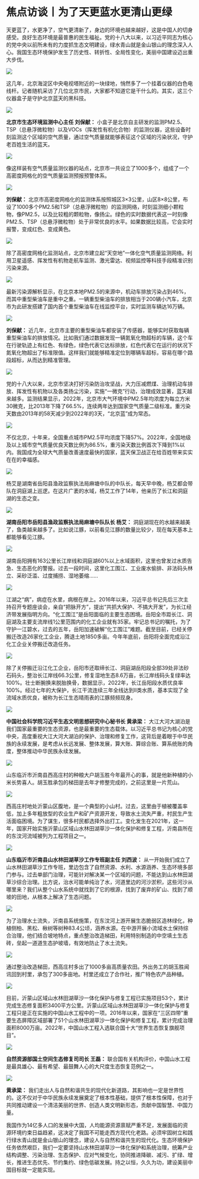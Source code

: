 # 焦点访谈丨为了天更蓝水更清山更绿
天更蓝了，水更净了，空气更清新了，身边的环境也越来越好，这是中国人的切身感受。良好生态环境是最普惠的民生福祉。党的十八大以来，以习近平同志为核心的党中央以前所未有的力度抓生态文明建设，绿水青山就是金山银山的理念深入人心。我国生态环境保护发生了历史性、转折性、全局性变化，美丽中国建设迈出重大步伐。  

![](https://pics2.baidu.com/feed/c995d143ad4bd113bbdb4d288d43db034afb058b.jpeg@f_auto?token=dc0e9ba27f0231308e43088109de1dad)

这几年，北京海淀区中央电视塔附近的一块绿地，悄然多了一个挂着仪器的白色电线杆。记者随机采访了几位北京市民，大家都不知道它是干什么的。其实，这三个仪器盒子是守护北京蓝天的黑科技。

![](https://pics2.baidu.com/feed/2934349b033b5bb551287d61e13faa35b400bcaf.jpeg@f_auto?token=0912d5b40b6891c525ef64836acb7e3c)

**北京市生态环境监测中心主任 刘保献：** 小盒子是北京自主研发的监测PM2.5、TSP（总悬浮微粒物）以及VOCs（挥发性有机化合物）的监测仪器，这些设备时刻监测这个区域的空气质量，通过空气质量就能够表征这个区域的污染状况，守护老百姓生活的蓝天。

![](https://pics1.baidu.com/feed/5882b2b7d0a20cf459a67926aee5343aadaf990a.jpeg@f_auto?token=129c6be3ca24cb1a5344a79b8ebeefe4)

像这样装有空气质量监测仪器的站点，北京市一共设立了1000多个，组成了一个高密度网格化的空气质量监测预报预警体系。

![](https://pics0.baidu.com/feed/32fa828ba61ea8d35d84fd0e40e64f42241f580b.jpeg@f_auto?token=a05fc7b27e2cb407018a18f16dc397b7)

**刘保献：** 北京市高密度网格化的监测体系按照城区3×3公里，山区8×8公里，布设了1000多个PM2.5和TSP（总悬浮微粒物）的监测网络，时刻监测细小颗粒物，像PM2.5，以及比较粗的颗粒物，像扬尘。绿色的实时数据代表这一时刻像PM2.5、TSP（总悬浮微粒物）处于非常优良的水平。如果数据比较高，它会实时报警，变成红色、变成黄色。

![](https://pics6.baidu.com/feed/8ad4b31c8701a18bbf84a1bd49c378042a38feca.jpeg@f_auto?token=e097db2eab0ff31d6df79431cc51becf)

除了高密度网格化监测站点，北京市建立起“天空地”一体化空气质量监测网络。利用卫星遥感、挥发性有机物走航车监测、激光雷达、视频监控等科技手段精准识别污染来源。

![](https://pics0.baidu.com/feed/37d3d539b6003af3f267d7b0e2c6b9501238b67e.jpeg@f_auto?token=0dad0fdf6514c42aab011c7f4dfbecb5)

最新污染源解析显示，在北京本地PM2.5的来源中，机动车排放污染占到46%，而其中重型柴油车是重中之重。一辆重型柴油车的排放相当于200辆小汽车，北京市为此研发搭建了国内首个重型柴油车在线监控平台，实时监测车辆达16万辆。

![](https://pics1.baidu.com/feed/b999a9014c086e069a3549cdd4e404f808d1cb94.jpeg@f_auto?token=ec750a58be80129e6ecbd589492bb1b0)

**刘保献：** 近几年，北京市主要的重型柴油车都安装了传感器，能够实时获取每辆重型柴油车的排放情况。比如我们通过数据发现一辆氮氧化物超标的车辆，这个车在行驶轨迹上有红色、有绿色，绿色代表它达标排放，红色代表它在运行的状况下氮氧化物超出了标准限值。这样我们就能够精准定位到哪辆车超标，容易在哪个路段超标，从而达到精准管理。

![](https://pics6.baidu.com/feed/b58f8c5494eef01f6584cc373612e629be317dad.jpeg@f_auto?token=f2bc20a8acf3e34caf8faa47e9d20cb5)

党的十八大以来，北京市坚决打好污染防治攻坚战，大力压减燃煤、治理机动车排放、挥发性有机物以及各类扬尘污染，实施“一微克”行动，治理成效显著，蓝天越来越多。监测结果显示，2022年，北京市大气环境中PM2.5年均浓度为每立方米30微克，比2013年下降了66.5%，连续两年达到国家空气质量二级标准。重污染天数由2013年的58天减少到2022年的3天，“北京蓝”成为常态。

![](https://pics1.baidu.com/feed/95eef01f3a292df56fe62bbd6bdd236c35a8736e.jpeg@f_auto?token=0bb04959aa715b42111eb98bca0a597a)

不仅北京，十年来，全国重点城市PM2.5平均浓度下降57%。2022年，全国地级及以上城市空气质量优良天数比例为86.5%，重污染天数比例首次下降到1%以内。我国成为全球大气质量改善速度最快的国家，蓝天保卫战正在给百姓带来实实在在的幸福感。

![](https://pics7.baidu.com/feed/f7246b600c3387441d34e77889e3a6f5d62aa03f.jpeg@f_auto?token=1e069a50014e309b44c58ca782935f11)

杨艾是湖南省岳阳县渔政监察执法局麻塘中队的中队长，每天早中晚，杨艾都会带队在洞庭湖上巡逻。在这片广袤的水域，杨艾工作了14年，他亲历了长江和洞庭湖的生态之变。

![](https://pics0.baidu.com/feed/eaf81a4c510fd9f9b137f30ff3c1ab262934a4a9.jpeg@f_auto?token=915e9792fe48fa95d664be0f29296c96)

**湖南岳阳市岳阳县渔政监察执法局麻塘中队队长 杨艾：** 洞庭湖现在的水越来越美了，鱼类越来越多了。比如说江豚，以前看见江豚的数量比较少，现在每天基本上都能够看见江豚。

![](https://pics4.baidu.com/feed/9d82d158ccbf6c81d879e4006ad2ce3931fa4081.jpeg@f_auto?token=15d27b6a66629d4c885c73ae78b4c749)

湖南岳阳拥有163公里长江岸线和洞庭湖60%以上水域面积，这里也曾发过水质告急、生态恶化的警报。过去一段时间，这里化工围江、工业废水偷排、非法码头林立、采砂泛滥、过度捕捞、湿地萎缩……

![](https://pics5.baidu.com/feed/64380cd7912397dd44af9d3a8e6ecdbbd1a28737.jpeg@f_auto?token=672cfa5bba5d0c301a4e0c60b1411731)

江湖之“病”，病症在水里，病根在岸上。2016年以来，习近平总书记先后三次主持召开专题座谈会，亲自“把脉开方”，提出“共抓大保护、不搞大开发”，为长江经济带发展指明方向。“化工围江”是岳阳面临的主要生态困境。岳阳全市距长江、洞庭湖及主要支流岸线1公里范围内的化工企业就有35家。牢记总书记的嘱托，为了守护一江碧水，过去的五年，岳阳加速破解“化工围江”难题。截至目前，已经关停搬迁改造26家化工企业，腾退土地1850多亩。今年年底前，岳阳将全面完成沿江化工企业关停搬迁改造任务。

![](https://pics6.baidu.com/feed/241f95cad1c8a786204d0447b0e5b63171cf5009.jpeg@f_auto?token=411fb1ad7f075a0f6157047de25feeb3)

除了关停搬迁沿江化工企业，岳阳市还取缔长江、洞庭湖岳阳段全部39处非法砂石码头，整治长江岸线66.3公里，修复湿地生态8.6万亩，长江岸线码头复绿率达100%。壮士断腕换来脱胎换骨，数据显示，2022年，长江岳阳段水质优良率100%。经过七年的大保护，长江干流连续三年全线达到Ⅱ类水质，基本实现了全流域水质优良，被称为长江生态晴雨表的江豚频频现身。

![](https://pics4.baidu.com/feed/359b033b5bb5c9ea6553a6a50dd5c90c38f3b3c9.jpeg@f_auto?token=88d3d2eb677a8fa7709f00f2e197da0a)

**中国社会科学院习近平生态文明思想研究中心秘书长 黄承梁：** 大江大河大湖泊是我们国家最重要的生态资源，也是最重要的生态载体。以习近平总书记为核心的党中央，高度重视大江大河大湖泊的保护、治理和修复工作，这背后是着眼于中华民族的永续发展，是考虑从长远发展、整体发展，算大账、算综合账、算系统账的角度，整体推动中华民族永续发展。

![](https://pics5.baidu.com/feed/0ff41bd5ad6eddc44fc4e2e1ee37c9f153663385.jpeg@f_auto?token=cf930c3815f387e08f5114f6495d6ee2)

山东临沂市沂南县西高庄村的种粮大户胡玉胜今年最开心的事，就是他新种植的小米长势喜人。胡玉胜承包的梯田是去年才修整完成的，之前这里是一片荒山。

![](https://pics1.baidu.com/feed/dc54564e9258d109ca64496409b4b3b36e814d5e.jpeg@f_auto?token=8b84ab7aec781c60779cbe3a727f61a3)

西高庄村地处沂蒙山区腹地，是一个典型的小山村。过去，这里由于植被覆盖率低，加上多年粗放型的农业生产和矿产资源开发，导致水土流失严重，村民生产生活面临困境。为了谋生，很多村民都选择外出打工。变化发生在2021年，这一年，国家开始实施沂蒙山区域山水林田湖草沙一体化保护和修复工程，沂南县所在的东汶河流域被列为工程项目之一。

![](https://pics2.baidu.com/feed/5ab5c9ea15ce36d3a8fd334de21f458beb50b1cf.jpeg@f_auto?token=280f8cdc15e3621a27ab271895ae9cc3)

**山东临沂市沂南县山水林田湖草沙工作专班副主任 刘西波：** 从一开始我们成立了山水林田湖草沙工作专班，里边包含了自然资源、水利、水源涵养、生态环境多部门参与。过去单部门治理，可能针对解决某一个区域的问题，不能达到山水林田湖草沙综合治理。比方说，治水可能单纯治了水，河道里边的河沙淤积，这些河沙从哪里来？我们从整个山水系统中就找到了它的根源，找到了废弃的矿山、找到了顺坡的田地，从根本上解决了生态问题。

![](https://pics1.baidu.com/feed/472309f790529822e07e58da0e2604c70b46d457.jpeg@f_auto?token=22c51fb0249f015429b7f68e8bf4c165)

为了治理水土流失，沂南县系统施策，在东汶河上游开展生态脆弱区造林绿化，种植侧柏、黑松、楸树等树种83.4公顷，涵养水源。在中游开展小流域水土保持综合治理，他们结合坡地特点，重点整治改造梯田，利用特别制造的中空填土生态砖，垒起一道道生态护坡墙，有效地防止了水土流失。

![](https://pics1.baidu.com/feed/7aec54e736d12f2e5da5d3af982eaa6e87356852.jpeg@f_auto?token=e243bf708971057349ebaceb0abc6363)

通过整治改造梯田，西高庄村多出了1000多亩高质量农田。外出务工的胡玉胜闻讯回到村里，承包了300多亩地。村里还成立了合作社，推广特色农产品种植。

![](https://pics5.baidu.com/feed/6609c93d70cf3bc7bd34b05306ecc5adcc112a55.jpeg@f_auto?token=7bd85f906d538787696d49fbab014f9a)

目前，沂蒙山区域山水林田湖草沙一体化保护与修复工程已实施项目53个，累计完成生态修复面积3400平方公里。沂蒙山区域山水林田湖草沙一体化保护与修复工程只是正在实施的中国山水工程中的一项。2016年以来，国家在“三区四带”重要生态屏障区域部署了51个山水林田湖草沙一体化保护和修复工程，累计完成治理面积8000万亩。2022年，中国山水工程入选联合国十大“世界生态恢复旗舰项目”。

![](https://pics4.baidu.com/feed/dbb44aed2e738bd4dbd7d4467667f8da257ff9c8.jpeg@f_auto?token=3264a52968aa500444a682d650679685)

**自然资源部国土空间生态修复司司长 王磊：** 联合国有关机构评价，中国山水工程是最具雄心、最有希望、最鼓舞人心的大尺度生态恢复范例之一。

![](https://pics5.baidu.com/feed/4d086e061d950a7ba4085f57d23d1dd5f3d3c959.jpeg@f_auto?token=10fecb597e62b839b38ef777326335cd)

**黄承梁：** 我们走出人与自然和谐共生的现代化新道路，其影响也一定是世界性的。这不仅对于中华民族永续发展奠定了根本性基础，提供了根本性保障，也对于共同推动建设一个清洁美丽的世界、创造人类文明新形态，贡献中国智慧、中国力量。

我国作为14亿多人口的发展中大国，人均能源资源禀赋严重不足，发展面临的资源环境约束日益趋紧，这决定了我国不可能走西方现代化老路。必须牢固树立和践行绿水青山就是金山银山的理念，建设人与自然和谐共生的现代化。生态环境保护任务依然艰巨，我们一定要坚持山水林田湖草沙一体化保护和系统治理，统筹产业结构调整、污染治理、生态保护、应对气候变化，协同推进降碳、减污、扩绿、增长，推进生态优先、节约集约、绿色低碳发展。持之以恒，久久为功，建设美丽中国目标就一定能实现。